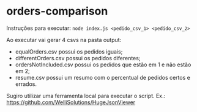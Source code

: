 # orders-comparison

Instruções para executar:
`
node index.js <pedido_csv_1> <pedido_csv_2>
`

Ao executar vai gerar 4 csvs na pasta output:
* equalOrders.csv possui os pedidos iguais;
* differentOrders.csv possui os pedidos diferentes;
* ordersNotIncluded.csv possui os pedidos que estão em 1 e não estão em 2;
* resume.csv possui um resumo com o percentual de pedidos certos e errados.

Sugiro utilizar uma ferramenta local para executar o script.
Ex.: https://github.com/WelliSolutions/HugeJsonViewer
